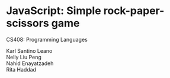 # JavaScript: Simple rock-paper-scissors game
CS408: Programming Languages

Karl Santino Leano <br>
Nelly Liu Peng <br>
Nahid Enayatzadeh <br>
Rita Haddad
